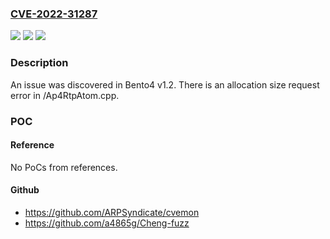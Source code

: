 ### [CVE-2022-31287](https://cve.mitre.org/cgi-bin/cvename.cgi?name=CVE-2022-31287)
![](https://img.shields.io/static/v1?label=Product&message=n%2Fa&color=blue)
![](https://img.shields.io/static/v1?label=Version&message=n%2Fa&color=blue)
![](https://img.shields.io/static/v1?label=Vulnerability&message=n%2Fa&color=brighgreen)

### Description

An issue was discovered in Bento4 v1.2. There is an allocation size request error in /Ap4RtpAtom.cpp.

### POC

#### Reference
No PoCs from references.

#### Github
- https://github.com/ARPSyndicate/cvemon
- https://github.com/a4865g/Cheng-fuzz


